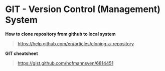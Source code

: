 # GIT - Version Control (Management) System

**How to clone repository from github to local system**
> https://help.github.com/en/articles/cloning-a-repository

**GIT cheatsheet**
> https://gist.github.com/hofmannsven/6814451
